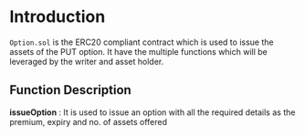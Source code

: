 # Introduction
`Option.sol` is the ERC20 compliant contract which is used to issue the assets of the PUT option.
It have the multiple functions which will be leveraged by the writer and asset holder.

## Function Description

__issueOption__ : It is used to issue an option with all the required details as the premium, expiry and no. of assets offered
